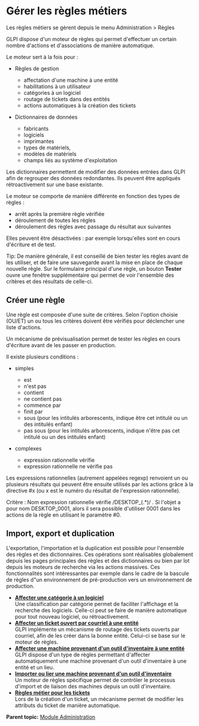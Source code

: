 Gérer les règles métiers
========================

Les règles métiers se gèrent depuis le menu Administration \> Règles

GLPI dispose d'un moteur de règles qui permet d'effectuer un certain
nombre d'actions et d'associations de manière automatique.

Le moteur sert à la fois pour :

-   Règles de gestion
    -   affectation d'une machine à une entité
    -   habilitations à un utilisateur
    -   catégories à un logiciel
    -   routage de tickets dans des entités
    -   actions automatiques à la création des tickets

-   Dictionnaires de données
    -   fabricants
    -   logiciels
    -   imprimantes
    -   types de matériels,
    -   modèles de matériels
    -   champs liés au système d'exploitation

Les dictionnaires permettent de modifier des données entrées dans GLPI
afin de regrouper des données redondantes. Ils peuvent être appliqués
rétroactivement sur une base existante.

Le moteur se comporte de manière différente en fonction des types de
règles :

-   arrêt après la première règle vérifiée
-   déroulement de toutes les règles
-   déroulement des règles avec passage du résultat aux suivantes

Elles peuvent être désactivées : par exemple lorsqu'elles sont en cours
d'écriture et de test.

Tip: De manière générale, il est conseillé de bien tester les règles
avant de les utiliser, et de faire une sauvegarde avant la mise en place
de chaque nouvelle règle. Sur le formulaire principal d'une règle, un
bouton **Tester** ouvre une fenêtre supplémentaire qui permet de voir
l'ensemble des critères et des résultats de celle-ci.

Créer une règle
---------------

Une règle est composée d'une suite de critères. Selon l'option choisie
(OU/ET) un ou tous les critères doivent être vérifiés pour déclencher
une liste d'actions.

Un mécanisme de prévisualisation permet de tester les règles en cours
d'écriture avant de les passer en production.

Il existe plusieurs conditions :

-   simples
    -   est
    -   n'est pas
    -   contient
    -   ne contient pas
    -   commence par
    -   finit par
    -   sous (pour les intitulés arborescents, indique être cet intitulé
        ou un des intitulés enfant)
    -   pas sous (pour les intitulés arborescents, indique n'être pas
        cet intitulé ou un des intitulés enfant)

-   complexes
    -   expression rationnelle vérifie
    -   expression rationnelle ne vérifie pas

Les expressions rationnelles (autrement appelées regexp) renvoient un ou
plusieurs résultats qui peuvent être ensuite utilisés par les actions
grâce à la directive \#x (ou x est le numéro du résultat de l'expression
rationnelle).

Critère : Nom expression rationnelle vérifie /DESKTOP\_(.\*)/ . Si
l'objet a pour nom DESKTOP\_0001, alors il sera possible d'utiliser 0001
dans les actions de la règle en utilisant le paramètre \#0.

Import, export et duplication
-----------------------------

L'exportation, l'importation et la duplication est possible pour
l'ensemble des règles et des dictionnaires. Ces opérations sont
réalisables globalement depuis les pages principales des règles et des
dictionnaires ou bien par lot depuis les moteurs de recherche via les
actions massives. Ces fonctionnalités sont intéressantes par exemple
dans le cadre de la bascule de règles d"un environnement de
pré-production vers un environnement de production.

-   **[Affecter une catégorie à un
    logiciel](../glpi/administration_rule_softwarecategory.html)**\
     Une classification par catégorie permet de faciliter l'affichage et
    la recherche des logiciels. Celle-ci peut se faire de manière
    automatique pour tout nouveau logiciel, ou rétroactivement.
-   **[Affecter un ticket ouvert par courriel à une
    entité](../glpi/administration_rule_mailcollector.html)**\
     GLPI implémente un mécanisme de routage des tickets ouverts par
    courriel, afin de les créer dans la bonne entité. Celui-ci se base
    sur le moteur de règles.
-   **[Affecter une machine provenant d'un outil d'inventaire à une
    entité](../glpi/administration_rule_ocs.html)**\
     GLPI dispose d'un type de règles permettant d'affecter
    automatiquement une machine provenant d'un outil d'inventaire à une
    entité et un lieu.
-   **[Importer ou lier une machine provenant d'un outil
    d'inventaire](../glpi/administration_rule_importorlink.html)**\
     Un moteur de règles spécifique permet de contrôler le processus
    d'import et de liaison des machines depuis un outil d'inventaire.
-   **[Règles métier pour les
    tickets](../glpi/administration_rule_ticket.html)**\
     Lors de la création d'un ticket, un mécanisme permet de modifier
    les attributs du ticket de manière automatique.

**Parent topic:** [Module
Administration](../glpi/administration.html "Le module Administration permet d'administrer les utilisateurs, groupes, entités, profils, règles et dictionnaires et offre des outils de maintenance de l'application (sauvegarde et restauration de base, vérification de nouvelle version disponible).")
